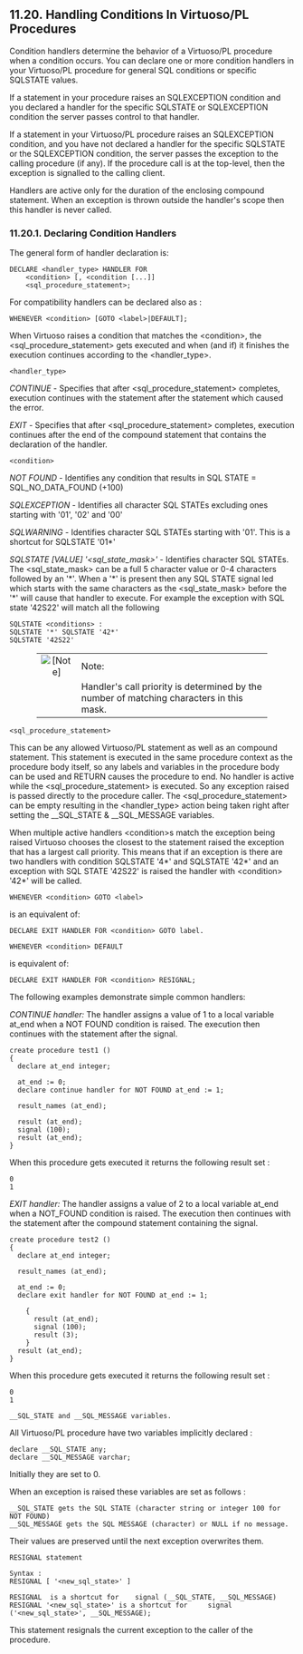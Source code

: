 <div id="handlingplcondit" class="section">

<div class="titlepage">

<div>

<div>

## 11.20. Handling Conditions In Virtuoso/PL Procedures

</div>

</div>

</div>

Condition handlers determine the behavior of a Virtuoso/PL procedure
when a condition occurs. You can declare one or more condition handlers
in your Virtuoso/PL procedure for general SQL conditions or specific
SQLSTATE values.

If a statement in your procedure raises an SQLEXCEPTION condition and
you declared a handler for the specific SQLSTATE or SQLEXCEPTION
condition the server passes control to that handler.

If a statement in your Virtuoso/PL procedure raises an SQLEXCEPTION
condition, and you have not declared a handler for the specific SQLSTATE
or the SQLEXCEPTION condition, the server passes the exception to the
calling procedure (if any). If the procedure call is at the top-level,
then the exception is signalled to the calling client.

Handlers are active only for the duration of the enclosing compound
statement. When an exception is thrown outside the handler's scope then
this handler is never called.

<div id="declarecondit" class="section">

<div class="titlepage">

<div>

<div>

### 11.20.1. Declaring Condition Handlers

</div>

</div>

</div>

The general form of handler declaration is:

``` programlisting
DECLARE <handler_type> HANDLER FOR
    <condition> [, <condition [...]]
    <sql_procedure_statement>;
```

For compatibility handlers can be declared also as :

``` programlisting
WHENEVER <condition> [GOTO <label>|DEFAULT];
```

When Virtuoso raises a condition that matches the \<condition\>, the
\<sql_procedure_statement\> gets executed and when (and if) it finishes
the execution continues according to the \<handler_type\>.

``` programlisting
<handler_type>
```

<span class="emphasis">*CONTINUE*</span> - Specifies that after
\<sql_procedure_statement\> completes, execution continues with the
statement after the statement which caused the error.

<span class="emphasis">*EXIT*</span> - Specifies that after
\<sql_procedure_statement\> completes, execution continues after the end
of the compound statement that contains the declaration of the handler.

``` programlisting
<condition>
```

<span class="emphasis">*NOT FOUND*</span> - Identifies any condition
that results in SQL STATE = SQL_NO_DATA_FOUND (+100)

<span class="emphasis">*SQLEXCEPTION*</span> - Identifies all character
SQL STATEs excluding ones starting with '01', '02' and '00'

<span class="emphasis">*SQLWARNING*</span> - Identifies character SQL
STATEs starting with '01'. This is a shortcut for SQLSTATE '01\*'

<span class="emphasis">*SQLSTATE \[VALUE\]
'\<sql_state_mask\>'*</span> - Identifies character SQL STATEs. The
\<sql_state_mask\> can be a full 5 character value or 0-4 characters
followed by an '\*'. When a '\*' is present then any SQL STATE signal
led which starts with the same characters as the \<sql_state_mask\>
before the '\*' will cause that handler to execute. For example the
exception with SQL state '42S22' will match all the following

``` programlisting
SQLSTATE <conditions> :
SQLSTATE '*' SQLSTATE '42*'
SQLSTATE '42S22'
```

<div class="note" style="margin-left: 0.5in; margin-right: 0.5in;">

|                              |                                                                                          |
|:----------------------------:|:-----------------------------------------------------------------------------------------|
| ![\[Note\]](images/note.png) | Note:                                                                                    |
|                              | Handler's call priority is determined by the number of matching characters in this mask. |

</div>

``` programlisting
<sql_procedure_statement>
```

This can be any allowed Virtuoso/PL statement as well as an compound
statement. This statement is executed in the same procedure context as
the procedure body itself, so any labels and variables in the procedure
body can be used and RETURN causes the procedure to end. No handler is
active while the \<sql_procedure_statement\> is executed. So any
exception raised is passed directly to the procedure caller. The
\<sql_procedure_statement\> can be empty resulting in the
\<handler_type\> action being taken right after setting the
\_\_SQL_STATE & \_\_SQL_MESSAGE variables.

When multiple active handlers \<condition\>s match the exception being
raised Virtuoso chooses the closest to the statement raised the
exception that has a largest call priority. This means that if an
exception is there are two handlers with condition SQLSTATE '4\*' and
SQLSTATE '42\*' and an exception with SQL STATE '42S22' is raised the
handler with \<condition\> '42\*' will be called.

``` programlisting
WHENEVER <condition> GOTO <label>
```

is an equivalent of:

``` programlisting
DECLARE EXIT HANDLER FOR <condition> GOTO label.
```

``` programlisting
WHENEVER <condition> DEFAULT
```

is equivalent of:

``` programlisting
DECLARE EXIT HANDLER FOR <condition> RESIGNAL;
```

The following examples demonstrate simple common handlers:

<span class="emphasis">*CONTINUE handler:*</span> The handler assigns a
value of 1 to a local variable at_end when a NOT FOUND condition is
raised. The execution then continues with the statement after the
signal.

``` programlisting
create procedure test1 ()
{
  declare at_end integer;

  at_end := 0;
  declare continue handler for NOT FOUND at_end := 1;

  result_names (at_end);

  result (at_end);
  signal (100);
  result (at_end);
}
```

When this procedure gets executed it returns the following result set :

``` screen
0
1
```

<span class="emphasis">*EXIT handler:*</span> The handler assigns a
value of 2 to a local variable at_end when a NOT_FOUND condition is
raised. The execution then continues with the statement after the
compound statement containing the signal.

``` programlisting
create procedure test2 ()
{
  declare at_end integer;

  result_names (at_end);

  at_end := 0;
  declare exit handler for NOT FOUND at_end := 1;

    {
      result (at_end);
      signal (100);
      result (3);
    }
  result (at_end);
}
```

When this procedure gets executed it returns the following result set :

``` screen
0
1
```

``` programlisting
__SQL_STATE and __SQL_MESSAGE variables.
```

All Virtuoso/PL procedure have two variables implicitly declared :

``` programlisting
declare __SQL_STATE any;
declare __SQL_MESSAGE varchar;
```

Initially they are set to 0.

When an exception is raised these variables are set as follows :

``` programlisting
__SQL_STATE gets the SQL STATE (character string or integer 100 for NOT FOUND)
__SQL_MESSAGE gets the SQL MESSAGE (character) or NULL if no message.
```

Their values are preserved until the next exception overwrites them.

``` programlisting
RESIGNAL statement

Syntax :
RESIGNAL [ '<new_sql_state>' ]

RESIGNAL  is a shortcut for    signal (__SQL_STATE, __SQL_MESSAGE)
RESIGNAL '<new_sql_state>' is a shortcut for     signal ('<new_sql_state>', __SQL_MESSAGE);
```

This statement resignals the current exception to the caller of the
procedure.

</div>

</div>
